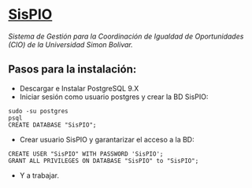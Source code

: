 # [SisPIO](http://syspio.dex.usb.ve "Conoce SisPIO")
*Sistema de Gestión para la Coordinación de Igualdad de Oportunidades (CIO) de la Universidad Simon Bolivar.*

## Pasos para la instalación:
- Descargar e Instalar PostgreSQL 9.X
- Iniciar sesión como usuario postgres y crear la BD SisPIO:
```
sudo -su postgres
psql
CREATE DATABASE "SisPIO";
```
- Crear usuario SisPIO y garantarizar el acceso a la BD:
```
CREATE USER "SisPIO" WITH PASSWORD 'SisPIO';
GRANT ALL PRIVILEGES ON DATABASE "SisPIO" to "SisPIO";
```
- Y a trabajar.
